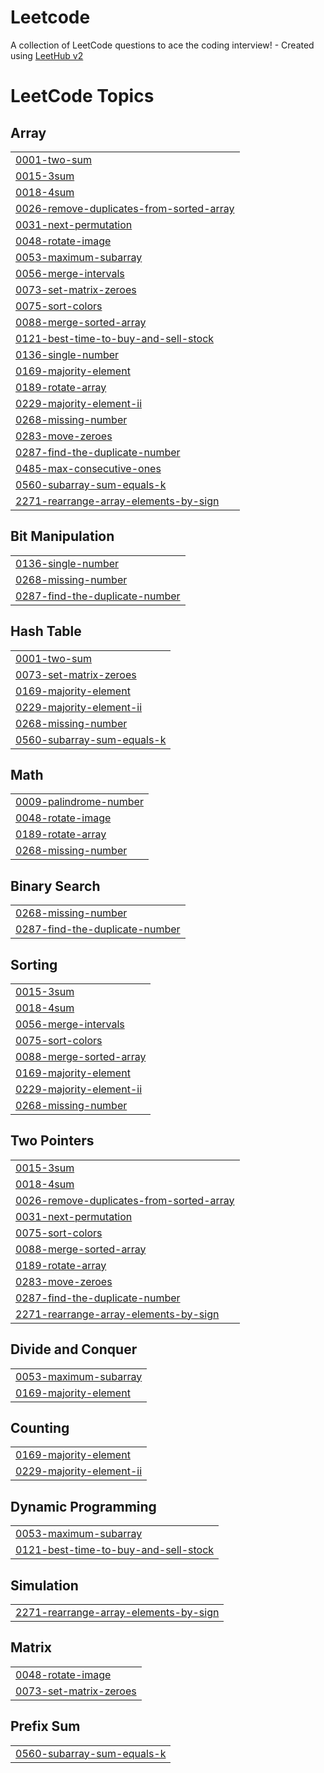 # Leetcode
A collection of LeetCode questions to ace the coding interview! - Created using [LeetHub v2](https://github.com/arunbhardwaj/LeetHub-2.0)

<!---LeetCode Topics Start-->
# LeetCode Topics
## Array
|  |
| ------- |
| [0001-two-sum](https://github.com/Himanshu210604/Leetcode/tree/master/0001-two-sum) |
| [0015-3sum](https://github.com/Himanshu210604/Leetcode/tree/master/0015-3sum) |
| [0018-4sum](https://github.com/Himanshu210604/Leetcode/tree/master/0018-4sum) |
| [0026-remove-duplicates-from-sorted-array](https://github.com/Himanshu210604/Leetcode/tree/master/0026-remove-duplicates-from-sorted-array) |
| [0031-next-permutation](https://github.com/Himanshu210604/Leetcode/tree/master/0031-next-permutation) |
| [0048-rotate-image](https://github.com/Himanshu210604/Leetcode/tree/master/0048-rotate-image) |
| [0053-maximum-subarray](https://github.com/Himanshu210604/Leetcode/tree/master/0053-maximum-subarray) |
| [0056-merge-intervals](https://github.com/Himanshu210604/Leetcode/tree/master/0056-merge-intervals) |
| [0073-set-matrix-zeroes](https://github.com/Himanshu210604/Leetcode/tree/master/0073-set-matrix-zeroes) |
| [0075-sort-colors](https://github.com/Himanshu210604/Leetcode/tree/master/0075-sort-colors) |
| [0088-merge-sorted-array](https://github.com/Himanshu210604/Leetcode/tree/master/0088-merge-sorted-array) |
| [0121-best-time-to-buy-and-sell-stock](https://github.com/Himanshu210604/Leetcode/tree/master/0121-best-time-to-buy-and-sell-stock) |
| [0136-single-number](https://github.com/Himanshu210604/Leetcode/tree/master/0136-single-number) |
| [0169-majority-element](https://github.com/Himanshu210604/Leetcode/tree/master/0169-majority-element) |
| [0189-rotate-array](https://github.com/Himanshu210604/Leetcode/tree/master/0189-rotate-array) |
| [0229-majority-element-ii](https://github.com/Himanshu210604/Leetcode/tree/master/0229-majority-element-ii) |
| [0268-missing-number](https://github.com/Himanshu210604/Leetcode/tree/master/0268-missing-number) |
| [0283-move-zeroes](https://github.com/Himanshu210604/Leetcode/tree/master/0283-move-zeroes) |
| [0287-find-the-duplicate-number](https://github.com/Himanshu210604/Leetcode/tree/master/0287-find-the-duplicate-number) |
| [0485-max-consecutive-ones](https://github.com/Himanshu210604/Leetcode/tree/master/0485-max-consecutive-ones) |
| [0560-subarray-sum-equals-k](https://github.com/Himanshu210604/Leetcode/tree/master/0560-subarray-sum-equals-k) |
| [2271-rearrange-array-elements-by-sign](https://github.com/Himanshu210604/Leetcode/tree/master/2271-rearrange-array-elements-by-sign) |
## Bit Manipulation
|  |
| ------- |
| [0136-single-number](https://github.com/Himanshu210604/Leetcode/tree/master/0136-single-number) |
| [0268-missing-number](https://github.com/Himanshu210604/Leetcode/tree/master/0268-missing-number) |
| [0287-find-the-duplicate-number](https://github.com/Himanshu210604/Leetcode/tree/master/0287-find-the-duplicate-number) |
## Hash Table
|  |
| ------- |
| [0001-two-sum](https://github.com/Himanshu210604/Leetcode/tree/master/0001-two-sum) |
| [0073-set-matrix-zeroes](https://github.com/Himanshu210604/Leetcode/tree/master/0073-set-matrix-zeroes) |
| [0169-majority-element](https://github.com/Himanshu210604/Leetcode/tree/master/0169-majority-element) |
| [0229-majority-element-ii](https://github.com/Himanshu210604/Leetcode/tree/master/0229-majority-element-ii) |
| [0268-missing-number](https://github.com/Himanshu210604/Leetcode/tree/master/0268-missing-number) |
| [0560-subarray-sum-equals-k](https://github.com/Himanshu210604/Leetcode/tree/master/0560-subarray-sum-equals-k) |
## Math
|  |
| ------- |
| [0009-palindrome-number](https://github.com/Himanshu210604/Leetcode/tree/master/0009-palindrome-number) |
| [0048-rotate-image](https://github.com/Himanshu210604/Leetcode/tree/master/0048-rotate-image) |
| [0189-rotate-array](https://github.com/Himanshu210604/Leetcode/tree/master/0189-rotate-array) |
| [0268-missing-number](https://github.com/Himanshu210604/Leetcode/tree/master/0268-missing-number) |
## Binary Search
|  |
| ------- |
| [0268-missing-number](https://github.com/Himanshu210604/Leetcode/tree/master/0268-missing-number) |
| [0287-find-the-duplicate-number](https://github.com/Himanshu210604/Leetcode/tree/master/0287-find-the-duplicate-number) |
## Sorting
|  |
| ------- |
| [0015-3sum](https://github.com/Himanshu210604/Leetcode/tree/master/0015-3sum) |
| [0018-4sum](https://github.com/Himanshu210604/Leetcode/tree/master/0018-4sum) |
| [0056-merge-intervals](https://github.com/Himanshu210604/Leetcode/tree/master/0056-merge-intervals) |
| [0075-sort-colors](https://github.com/Himanshu210604/Leetcode/tree/master/0075-sort-colors) |
| [0088-merge-sorted-array](https://github.com/Himanshu210604/Leetcode/tree/master/0088-merge-sorted-array) |
| [0169-majority-element](https://github.com/Himanshu210604/Leetcode/tree/master/0169-majority-element) |
| [0229-majority-element-ii](https://github.com/Himanshu210604/Leetcode/tree/master/0229-majority-element-ii) |
| [0268-missing-number](https://github.com/Himanshu210604/Leetcode/tree/master/0268-missing-number) |
## Two Pointers
|  |
| ------- |
| [0015-3sum](https://github.com/Himanshu210604/Leetcode/tree/master/0015-3sum) |
| [0018-4sum](https://github.com/Himanshu210604/Leetcode/tree/master/0018-4sum) |
| [0026-remove-duplicates-from-sorted-array](https://github.com/Himanshu210604/Leetcode/tree/master/0026-remove-duplicates-from-sorted-array) |
| [0031-next-permutation](https://github.com/Himanshu210604/Leetcode/tree/master/0031-next-permutation) |
| [0075-sort-colors](https://github.com/Himanshu210604/Leetcode/tree/master/0075-sort-colors) |
| [0088-merge-sorted-array](https://github.com/Himanshu210604/Leetcode/tree/master/0088-merge-sorted-array) |
| [0189-rotate-array](https://github.com/Himanshu210604/Leetcode/tree/master/0189-rotate-array) |
| [0283-move-zeroes](https://github.com/Himanshu210604/Leetcode/tree/master/0283-move-zeroes) |
| [0287-find-the-duplicate-number](https://github.com/Himanshu210604/Leetcode/tree/master/0287-find-the-duplicate-number) |
| [2271-rearrange-array-elements-by-sign](https://github.com/Himanshu210604/Leetcode/tree/master/2271-rearrange-array-elements-by-sign) |
## Divide and Conquer
|  |
| ------- |
| [0053-maximum-subarray](https://github.com/Himanshu210604/Leetcode/tree/master/0053-maximum-subarray) |
| [0169-majority-element](https://github.com/Himanshu210604/Leetcode/tree/master/0169-majority-element) |
## Counting
|  |
| ------- |
| [0169-majority-element](https://github.com/Himanshu210604/Leetcode/tree/master/0169-majority-element) |
| [0229-majority-element-ii](https://github.com/Himanshu210604/Leetcode/tree/master/0229-majority-element-ii) |
## Dynamic Programming
|  |
| ------- |
| [0053-maximum-subarray](https://github.com/Himanshu210604/Leetcode/tree/master/0053-maximum-subarray) |
| [0121-best-time-to-buy-and-sell-stock](https://github.com/Himanshu210604/Leetcode/tree/master/0121-best-time-to-buy-and-sell-stock) |
## Simulation
|  |
| ------- |
| [2271-rearrange-array-elements-by-sign](https://github.com/Himanshu210604/Leetcode/tree/master/2271-rearrange-array-elements-by-sign) |
## Matrix
|  |
| ------- |
| [0048-rotate-image](https://github.com/Himanshu210604/Leetcode/tree/master/0048-rotate-image) |
| [0073-set-matrix-zeroes](https://github.com/Himanshu210604/Leetcode/tree/master/0073-set-matrix-zeroes) |
## Prefix Sum
|  |
| ------- |
| [0560-subarray-sum-equals-k](https://github.com/Himanshu210604/Leetcode/tree/master/0560-subarray-sum-equals-k) |
<!---LeetCode Topics End-->